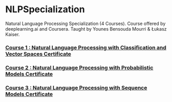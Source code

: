 # NLPSpecialization
Natural Language Processing Specialization (4 Courses). Course offered by deeplearning.ai and Coursera. Taught by Younes Bensouda Mourri &amp; Łukasz Kaiser.

### [Course 1 : Natural Language Processing with Classification and Vector Spaces Certificate](https://github.com/MBadriNarayanan/NLPSpecialization/blob/master/Course1/Course%201%20Certificate.pdf)

### [Course 2 : Natural Language Processing with Probabilistic Models Certificate](https://github.com/MBadriNarayanan/NLPSpecialization/blob/master/Course2/Course%202%20Certificate.pdf)

### [Course 3 : Natural Language Processing with Sequence Models Certificate](https://github.com/MBadriNarayanan/NLPSpecialization/blob/master/Course3/Course%203%20Certificate.pdf)
